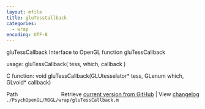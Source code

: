 ```yaml
---
layout: mfile
title: gluTessCallback
categories:
  - wrap
encoding: UTF-8
---
```


gluTessCallback  Interface to OpenGL function gluTessCallback  

usage:  gluTessCallback( tess, which, callback )  

C function:  void gluTessCallback(GLUtesselator\* tess, GLenum which, GLvoid\* callback)  


<div class="code_header" style="text-align:right;">
  <span style="float:left;">Path&nbsp;&nbsp;</span> <span class="counter">Retrieve <a href=
  "https://raw.github.com/Psychtoolbox-3/Psychtoolbox-3/beta/./PsychOpenGL/MOGL/wrap/gluTessCallback.m">current version from GitHub</a> | View <a href=
  "https://github.com/Psychtoolbox-3/Psychtoolbox-3/commits/beta/./PsychOpenGL/MOGL/wrap/gluTessCallback.m">changelog</a></span>
</div>
<div class="code">
  <code>./PsychOpenGL/MOGL/wrap/gluTessCallback.m</code>
</div>
